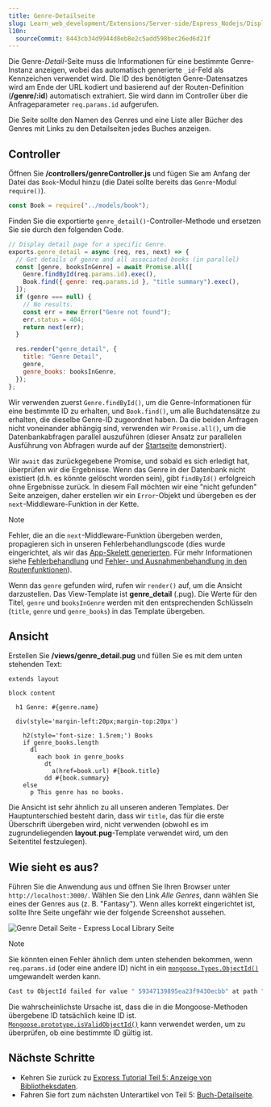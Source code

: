 ```yaml
---
title: Genre-Detailseite
slug: Learn_web_development/Extensions/Server-side/Express_Nodejs/Displaying_data/Genre_detail_page
l10n:
  sourceCommit: 8443cb34d9944d8eb8e2c5add598bec26ed6d21f
---
```


Die Genre-_Detail_-Seite muss die Informationen für eine bestimmte Genre-Instanz anzeigen, wobei das automatisch generierte `_id`-Feld als Kennzeichen verwendet wird. Die ID des benötigten Genre-Datensatzes wird am Ende der URL kodiert und basierend auf der Routen-Definition (**/genre/:id**) automatisch extrahiert. Sie wird dann im Controller über die Anfrageparameter `req.params.id` aufgerufen.

Die Seite sollte den Namen des Genres und eine Liste aller Bücher des Genres mit Links zu den Detailseiten jedes Buches anzeigen.

## Controller

Öffnen Sie **/controllers/genreController.js** und fügen Sie am Anfang der Datei das `Book`-Modul hinzu (die Datei sollte bereits das `Genre`-Modul `require()`).

```js
const Book = require("../models/book");
```

Finden Sie die exportierte `genre_detail()`-Controller-Methode und ersetzen Sie sie durch den folgenden Code.

```js
// Display detail page for a specific Genre.
exports.genre_detail = async (req, res, next) => {
  // Get details of genre and all associated books (in parallel)
  const [genre, booksInGenre] = await Promise.all([
    Genre.findById(req.params.id).exec(),
    Book.find({ genre: req.params.id }, "title summary").exec(),
  ]);
  if (genre === null) {
    // No results.
    const err = new Error("Genre not found");
    err.status = 404;
    return next(err);
  }

  res.render("genre_detail", {
    title: "Genre Detail",
    genre,
    genre_books: booksInGenre,
  });
};
```

Wir verwenden zuerst `Genre.findById()`, um die Genre-Informationen für eine bestimmte ID zu erhalten, und `Book.find()`, um alle Buchdatensätze zu erhalten, die dieselbe Genre-ID zugeordnet haben. Da die beiden Anfragen nicht voneinander abhängig sind, verwenden wir `Promise.all()`, um die Datenbankabfragen parallel auszuführen (dieser Ansatz zur parallelen Ausführung von Abfragen wurde auf der [Startseite](/de/docs/Learn_web_development/Extensions/Server-side/Express_Nodejs/Displaying_data/Home_page#controller) demonstriert).

Wir `await` das zurückgegebene Promise, und sobald es sich erledigt hat, überprüfen wir die Ergebnisse. Wenn das Genre in der Datenbank nicht existiert (d.h. es könnte gelöscht worden sein), gibt `findById()` erfolgreich ohne Ergebnisse zurück. In diesem Fall möchten wir eine "nicht gefunden" Seite anzeigen, daher erstellen wir ein `Error`-Objekt und übergeben es der `next`-Middleware-Funktion in der Kette.

> [!NOTE]
> Fehler, die an die `next`-Middleware-Funktion übergeben werden, propagieren sich in unseren Fehlerbehandlungscode (dies wurde eingerichtet, als wir das [App-Skelett generierten](/de/docs/Learn_web_development/Extensions/Server-side/Express_Nodejs/skeleton_website#app.js). Für mehr Informationen siehe [Fehlerbehandlung](/de/docs/Learn_web_development/Extensions/Server-side/Express_Nodejs/Introduction#handling_errors) und [Fehler- und Ausnahmenbehandlung in den Routenfunktionen](/de/docs/Learn_web_development/Extensions/Server-side/Express_Nodejs/routes#handling_errors_and_exceptions_in_the_route_functions)).

Wenn das `genre` gefunden wird, rufen wir `render()` auf, um die Ansicht darzustellen. Das View-Template ist **genre_detail** (.pug). Die Werte für den Titel, `genre` und `booksInGenre` werden mit den entsprechenden Schlüsseln (`title`, `genre` und `genre_books`) in das Template übergeben.

## Ansicht

Erstellen Sie **/views/genre_detail.pug** und füllen Sie es mit dem unten stehenden Text:

```pug
extends layout

block content

  h1 Genre: #{genre.name}

  div(style='margin-left:20px;margin-top:20px')

    h2(style='font-size: 1.5rem;') Books
    if genre_books.length
      dl
        each book in genre_books
          dt
            a(href=book.url) #{book.title}
          dd #{book.summary}
    else
      p This genre has no books.
```

Die Ansicht ist sehr ähnlich zu all unseren anderen Templates. Der Hauptunterschied besteht darin, dass wir `title`, das für die erste Überschrift übergeben wird, nicht verwenden (obwohl es im zugrundeliegenden **layout.pug**-Template verwendet wird, um den Seitentitel festzulegen).

## Wie sieht es aus?

Führen Sie die Anwendung aus und öffnen Sie Ihren Browser unter `http://localhost:3000/`. Wählen Sie den Link _Alle Genres_, dann wählen Sie eines der Genres aus (z. B. "Fantasy"). Wenn alles korrekt eingerichtet ist, sollte Ihre Seite ungefähr wie der folgende Screenshot aussehen.

![Genre Detail Seite - Express Local Library Seite](locallibary_express_genre_detail.png)

> [!NOTE]
> Sie könnten einen Fehler ähnlich dem unten stehenden bekommen, wenn `req.params.id` (oder eine andere ID) nicht in ein [`mongoose.Types.ObjectId()`](https://mongoosejs.com/docs/api/mongoose.html#Mongoose.prototype.Types) umgewandelt werden kann.
>
> ```bash
> Cast to ObjectId failed for value " 59347139895ea23f9430ecbb" at path "_id" for model "Genre"
> ```
>
> Die wahrscheinlichste Ursache ist, dass die in die Mongoose-Methoden übergebene ID tatsächlich keine ID ist. [`Mongoose.prototype.isValidObjectId()`](<https://mongoosejs.com/docs/api/mongoose.html#Mongoose.prototype.isValidObjectId()>) kann verwendet werden, um zu überprüfen, ob eine bestimmte ID gültig ist.

## Nächste Schritte

- Kehren Sie zurück zu [Express Tutorial Teil 5: Anzeige von Bibliotheksdaten](/de/docs/Learn_web_development/Extensions/Server-side/Express_Nodejs/Displaying_data).
- Fahren Sie fort zum nächsten Unterartikel von Teil 5: [Buch-Detailseite](/de/docs/Learn_web_development/Extensions/Server-side/Express_Nodejs/Displaying_data/Book_detail_page).
